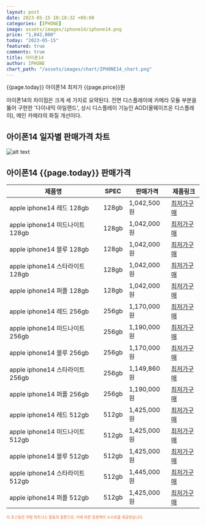 ```yaml
---
layout: post
date: 2023-05-15 10:10:32 +09:00
categories: [IPHONE]
image: assets/images/iphone14/iphone14.png
price: "1,042,000"
today: "2023-05-15"
featured: true
comments: true
title: 아이폰14
author: IPHONE
chart_path: "/assets/images/chart/IPHONE14_chart.png"
---
```


{{page.today}} 아이폰14 최저가 {{page.price}}원

아이폰14의 차이점은 크게 세 가지로 요약된다. 전면 디스플레이에 카메라 모듈 부분을 뚫어 구현한 '다이내믹 아일랜드', 상시 디스플레이 기능인 AOD(올웨이즈온 디스플레이), 메인 카메라의 화질 개선이다.

## 아이폰14 일자별 판매가격 차트
![alt text]({{page.chart_path}} "아이폰14 판매가격 차트")

## 아이폰14 {{page.today}} 판매가격
<main>
<table id="rwd-table-large">
  <thead>
    <tr>
      <th>제품명</th>
      <th>SPEC</th>
      <th>판매가격</th>
      <th>제품링크</th>
    </tr>
  </thead>
  <tbody><tr>
        <td>apple iphone14 레드 128gb </td>
        <td>128gb</td>
        <td>1,042,500원</td>
        <td><a href='https://link.coupang.com/a/SOW27' target='_blank'>최저가구매</a></td>
        </tr><tr>
        <td>apple iphone14 미드나이트 128gb </td>
        <td>128gb</td>
        <td>1,042,000원</td>
        <td><a href='https://link.coupang.com/a/SOW5X' target='_blank'>최저가구매</a></td>
        </tr><tr>
        <td>apple iphone14 블루 128gb </td>
        <td>128gb</td>
        <td>1,042,000원</td>
        <td><a href='https://link.coupang.com/a/SOW70' target='_blank'>최저가구매</a></td>
        </tr><tr>
        <td>apple iphone14 스타라이트 128gb </td>
        <td>128gb</td>
        <td>1,042,000원</td>
        <td><a href='https://link.coupang.com/a/SOXat' target='_blank'>최저가구매</a></td>
        </tr><tr>
        <td>apple iphone14 퍼플 128gb </td>
        <td>128gb</td>
        <td>1,042,000원</td>
        <td><a href='https://link.coupang.com/a/SOXcx' target='_blank'>최저가구매</a></td>
        </tr><tr>
        <td>apple iphone14 레드 256gb </td>
        <td>256gb</td>
        <td>1,170,000원</td>
        <td><a href='https://link.coupang.com/a/SOXeB' target='_blank'>최저가구매</a></td>
        </tr><tr>
        <td>apple iphone14 미드나이트 256gb </td>
        <td>256gb</td>
        <td>1,190,000원</td>
        <td><a href='https://link.coupang.com/a/SOXgn' target='_blank'>최저가구매</a></td>
        </tr><tr>
        <td>apple iphone14 블루 256gb </td>
        <td>256gb</td>
        <td>1,170,000원</td>
        <td><a href='https://link.coupang.com/a/SOXif' target='_blank'>최저가구매</a></td>
        </tr><tr>
        <td>apple iphone14 스타라이트 256gb </td>
        <td>256gb</td>
        <td>1,149,860원</td>
        <td><a href='https://link.coupang.com/a/SOXlS' target='_blank'>최저가구매</a></td>
        </tr><tr>
        <td>apple iphone14 퍼플 256gb </td>
        <td>256gb</td>
        <td>1,190,000원</td>
        <td><a href='https://link.coupang.com/a/SOXnF' target='_blank'>최저가구매</a></td>
        </tr><tr>
        <td>apple iphone14 레드 512gb </td>
        <td>512gb</td>
        <td>1,425,000원</td>
        <td><a href='https://link.coupang.com/a/SOXpX' target='_blank'>최저가구매</a></td>
        </tr><tr>
        <td>apple iphone14 미드나이트 512gb </td>
        <td>512gb</td>
        <td>1,425,000원</td>
        <td><a href='https://link.coupang.com/a/SOXsg' target='_blank'>최저가구매</a></td>
        </tr><tr>
        <td>apple iphone14 블루 512gb </td>
        <td>512gb</td>
        <td>1,425,000원</td>
        <td><a href='https://link.coupang.com/a/SOXuT' target='_blank'>최저가구매</a></td>
        </tr><tr>
        <td>apple iphone14 스타라이트 512gb </td>
        <td>512gb</td>
        <td>1,445,000원</td>
        <td><a href='https://link.coupang.com/a/SOXw0' target='_blank'>최저가구매</a></td>
        </tr><tr>
        <td>apple iphone14 퍼플 512gb </td>
        <td>512gb</td>
        <td>1,425,000원</td>
        <td><a href='https://link.coupang.com/a/SOXyl' target='_blank'>최저가구매</a></td>
        </tr></tbody>
</table>
</main>
<div style="color:#e56a2c;font-size: 0.7em;" >
이 포스팅은 쿠팡 파트너스 활동의 일환으로, 이에 따른 일정액의 수수료를 제공받습니다.
</div>
